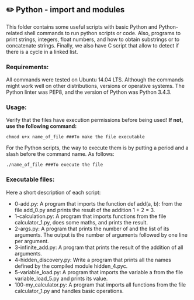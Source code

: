 ## :pencil2: Python - import and modules
This folder contains some useful scripts with basic Python and Python-related shell commands to run python scripts or code. Also, programs to print strings, integers, float numbers, and how to obtain substrings or to concatenate strings. Finally, we also have C script that allow to detect if there is a cycle in a linked list. 

### Requirements:
All commands were tested on Ubuntu 14.04 LTS. Although the commands might work well on other distributions, versions or operative systems. The Python linter was PEP8, and the version of Python was Python 3.4.3. 

### Usage:
Verify that the files have execution permissions before being used! **If not, use the following command:**

    chmod u+x name_of_file ###To make the file executable

For the Python scripts, the way to execute them is by putting a period and a slash before the command name. As follows:

    ./name_of_file ###To execute the file

### Executable files:
Here a short description of each script:
+ 0-add.py: A program that imports the function def add(a, b): from the file add_0.py and prints the result of the addition 1 + 2 = 3.
+ 1-calculation.py: A program that imports functions from the file calculator_1.py, does some maths, and prints the result.
+ 2-args.py: A program that prints the number of and the list of its arguments. The output is the number of arguments followed by one line per argument.
+ 3-infinite_add.py: A program that prints the result of the addition of all arguments.
+ 4-hidden_discovery.py: Write a program that prints all the names defined by the compiled module hidden_4.pyc.
+ 5-variable_load.py: A program that imports the variable a from the file variable_load_5.py and prints its value.
+ 100-my_calculator.py: A program that imports all functions from the file calculator_1.py and handles basic operations.
<!--stackedit_data:
eyJoaXN0b3J5IjpbOTQ4MDgyMjQ2XX0=
-->